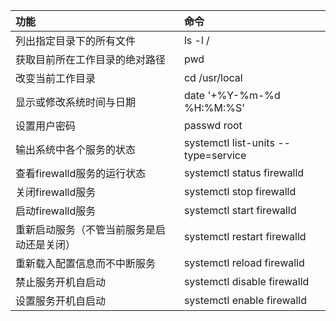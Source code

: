 | 功能 | 命令 |
| :--- | :--- |
| 列出指定目录下的所有文件 | ls -l / |
| 获取目前所在工作目录的绝对路径 | pwd |
| 改变当前工作目录 | cd /usr/local |
| 显示或修改系统时间与日期 | date '+%Y-%m-%d %H:%M:%S' |
| 设置用户密码 | passwd root |
| 输出系统中各个服务的状态 | systemctl list-units --type=service |
| 查看firewalld服务的运行状态 | systemctl status firewalld |
| 关闭firewalld服务 | systemctl stop firewalld |
| 启动firewalld服务 | systemctl start firewalld |
| 重新启动服务（不管当前服务是启动还是关闭） | systemctl restart firewalld |
| 重新载入配置信息而不中断服务 | systemctl reload firewalld |
| 禁止服务开机自启动 | systemctl disable firewalld |
| 设置服务开机自启动 | systemctl enable firewalld |


